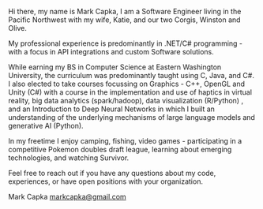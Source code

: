 Hi there, my name is Mark Capka, I am a Software Engineer living in the Pacific Northwest with my wife, Katie, and our two Corgis, Winston and Olive. 

My professional experience is predominantly in .NET/C# programming - with a focus in API integrations and custom Software solutions.

While earning my BS in Computer Science at Eastern Washington University, the curriculum was predominantly taught using C, Java, and C#. I also elected to take courses focussing on Graphics - C++, OpenGL and Unity (C#) with a course in the implementation and use of haptics in virtual reality, big data analytics (spark/hadoop), data visualization (R/Python) , and an Introduction to Deep Neural Networks in which I built an understanding of the underlying mechanisms of large language models and generative AI (Python). 

In my freetime I enjoy camping, fishing, video games - participating in a competitive Pokemon doubles draft league, learning about emerging technologies, and watching Survivor.  

Feel free to reach out if you have any questions about my code, experiences, or have open positions with your organization. 

Mark Capka
markcapka@gmail.com
